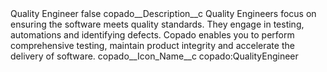 <?xml version="1.0" encoding="UTF-8"?>
<CustomMetadata xmlns="http://soap.sforce.com/2006/04/metadata" xmlns:xsi="http://www.w3.org/2001/XMLSchema-instance" xmlns:xsd="http://www.w3.org/2001/XMLSchema">
    <label>Quality Engineer</label>
    <protected>false</protected>
    <values>
        <field>copado__Description__c</field>
        <value xsi:type="xsd:string">Quality Engineers focus on ensuring the software meets quality standards. They engage in testing, automations and identifying defects. Copado enables you to perform comprehensive testing, maintain product integrity and accelerate the delivery of software.</value>
    </values>
    <values>
        <field>copado__Icon_Name__c</field>
        <value xsi:type="xsd:string">copado:QualityEngineer</value>
    </values>
</CustomMetadata>
